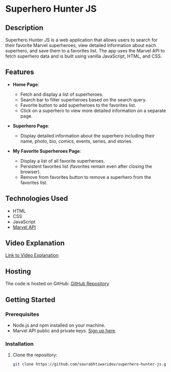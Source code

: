 # Superhero Hunter JS

## Description

Superhero Hunter JS is a web application that allows users to search for their favorite Marvel superheroes, view detailed information about each superhero, and save them to a favorites list. The app uses the Marvel API to fetch superhero data and is built using vanilla JavaScript, HTML, and CSS.

## Features

- **Home Page**:

  - Fetch and display a list of superheroes.
  - Search bar to filter superheroes based on the search query.
  - Favorite button to add superheroes to the favorites list.
  - Click on a superhero to view more detailed information on a separate page.

- **Superhero Page**:

  - Display detailed information about the superhero including their name, photo, bio, comics, events, series, and stories.

- **My Favorite Superheroes Page**:
  - Display a list of all favorite superheroes.
  - Persistent favorites list (favorites remain even after closing the browser).
  - Remove from favorites button to remove a superhero from the favorites list.

## Technologies Used

- HTML
- CSS
- JavaScript
- [Marvel API](https://developer.marvel.com/)

## Video Explanation

[Link to Video Explanation](https://drive.google.com/file/d/1x-B_yyx4S875WhQj9t99YXUFqz1VVRNr/view)

## Hosting

The code is hosted on GitHub: [GitHub Repository](https://github.com/saurabhtiwaridev/superhero-hunter-js.git)

## Getting Started

### Prerequisites

- Node.js and npm installed on your machine.
- Marvel API public and private keys. [Sign up here](https://developer.marvel.com/signup).

### Installation

1. Clone the repository:
   ```bash
   git clone https://github.com/saurabhtiwaridev/superhero-hunter-js.git
   ```
